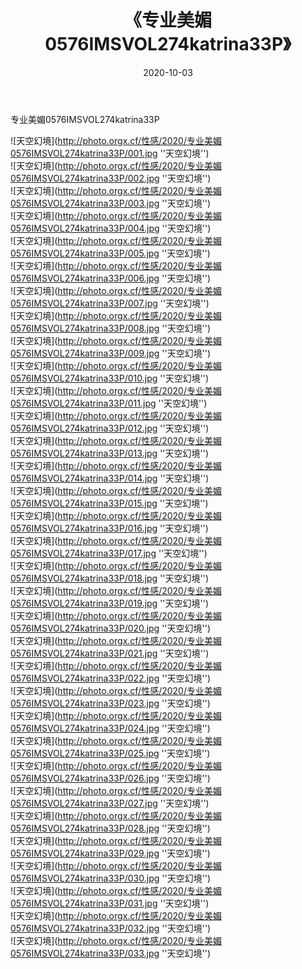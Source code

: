 ﻿---
layout: post
title:  《专业美媚0576IMSVOL274katrina33P》
date:   2020-10-03
img: http://photo.orgx.cf/性感/2020/专业美媚0576IMSVOL274katrina33P/000.jpg
categories: [美女, 性感, 泳衣]
---

专业美媚0576IMSVOL274katrina33P



![天空幻境](http://photo.orgx.cf/性感/2020/专业美媚0576IMSVOL274katrina33P/001.jpg ''天空幻境'') <br>
![天空幻境](http://photo.orgx.cf/性感/2020/专业美媚0576IMSVOL274katrina33P/002.jpg ''天空幻境'') <br>
![天空幻境](http://photo.orgx.cf/性感/2020/专业美媚0576IMSVOL274katrina33P/003.jpg ''天空幻境'') <br>
![天空幻境](http://photo.orgx.cf/性感/2020/专业美媚0576IMSVOL274katrina33P/004.jpg ''天空幻境'') <br>
![天空幻境](http://photo.orgx.cf/性感/2020/专业美媚0576IMSVOL274katrina33P/005.jpg ''天空幻境'') <br>
![天空幻境](http://photo.orgx.cf/性感/2020/专业美媚0576IMSVOL274katrina33P/006.jpg ''天空幻境'') <br>
![天空幻境](http://photo.orgx.cf/性感/2020/专业美媚0576IMSVOL274katrina33P/007.jpg ''天空幻境'') <br>
![天空幻境](http://photo.orgx.cf/性感/2020/专业美媚0576IMSVOL274katrina33P/008.jpg ''天空幻境'') <br>
![天空幻境](http://photo.orgx.cf/性感/2020/专业美媚0576IMSVOL274katrina33P/009.jpg ''天空幻境'') <br>
![天空幻境](http://photo.orgx.cf/性感/2020/专业美媚0576IMSVOL274katrina33P/010.jpg ''天空幻境'') <br>
![天空幻境](http://photo.orgx.cf/性感/2020/专业美媚0576IMSVOL274katrina33P/011.jpg ''天空幻境'') <br>
![天空幻境](http://photo.orgx.cf/性感/2020/专业美媚0576IMSVOL274katrina33P/012.jpg ''天空幻境'') <br>
![天空幻境](http://photo.orgx.cf/性感/2020/专业美媚0576IMSVOL274katrina33P/013.jpg ''天空幻境'') <br>
![天空幻境](http://photo.orgx.cf/性感/2020/专业美媚0576IMSVOL274katrina33P/014.jpg ''天空幻境'') <br>
![天空幻境](http://photo.orgx.cf/性感/2020/专业美媚0576IMSVOL274katrina33P/015.jpg ''天空幻境'') <br>
![天空幻境](http://photo.orgx.cf/性感/2020/专业美媚0576IMSVOL274katrina33P/016.jpg ''天空幻境'') <br>
![天空幻境](http://photo.orgx.cf/性感/2020/专业美媚0576IMSVOL274katrina33P/017.jpg ''天空幻境'') <br>
![天空幻境](http://photo.orgx.cf/性感/2020/专业美媚0576IMSVOL274katrina33P/018.jpg ''天空幻境'') <br>
![天空幻境](http://photo.orgx.cf/性感/2020/专业美媚0576IMSVOL274katrina33P/019.jpg ''天空幻境'') <br>
![天空幻境](http://photo.orgx.cf/性感/2020/专业美媚0576IMSVOL274katrina33P/020.jpg ''天空幻境'') <br>
![天空幻境](http://photo.orgx.cf/性感/2020/专业美媚0576IMSVOL274katrina33P/021.jpg ''天空幻境'') <br>
![天空幻境](http://photo.orgx.cf/性感/2020/专业美媚0576IMSVOL274katrina33P/022.jpg ''天空幻境'') <br>
![天空幻境](http://photo.orgx.cf/性感/2020/专业美媚0576IMSVOL274katrina33P/023.jpg ''天空幻境'') <br>
![天空幻境](http://photo.orgx.cf/性感/2020/专业美媚0576IMSVOL274katrina33P/024.jpg ''天空幻境'') <br>
![天空幻境](http://photo.orgx.cf/性感/2020/专业美媚0576IMSVOL274katrina33P/025.jpg ''天空幻境'') <br>
![天空幻境](http://photo.orgx.cf/性感/2020/专业美媚0576IMSVOL274katrina33P/026.jpg ''天空幻境'') <br>
![天空幻境](http://photo.orgx.cf/性感/2020/专业美媚0576IMSVOL274katrina33P/027.jpg ''天空幻境'') <br>
![天空幻境](http://photo.orgx.cf/性感/2020/专业美媚0576IMSVOL274katrina33P/028.jpg ''天空幻境'') <br>
![天空幻境](http://photo.orgx.cf/性感/2020/专业美媚0576IMSVOL274katrina33P/029.jpg ''天空幻境'') <br>
![天空幻境](http://photo.orgx.cf/性感/2020/专业美媚0576IMSVOL274katrina33P/030.jpg ''天空幻境'') <br>
![天空幻境](http://photo.orgx.cf/性感/2020/专业美媚0576IMSVOL274katrina33P/031.jpg ''天空幻境'') <br>
![天空幻境](http://photo.orgx.cf/性感/2020/专业美媚0576IMSVOL274katrina33P/032.jpg ''天空幻境'') <br>
![天空幻境](http://photo.orgx.cf/性感/2020/专业美媚0576IMSVOL274katrina33P/033.jpg ''天空幻境'') <br>